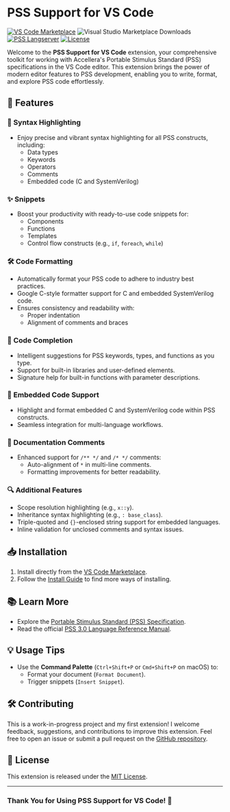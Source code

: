 # PSS Support for VS Code

[![VS Code Marketplace](https://vsmarketplacebadges.dev/version/darshan.dsp-vsc-pss.svg
)](https://marketplace.visualstudio.com/items?itemName=Darshan.dsp-vsc-pss)
![Visual Studio Marketplace Downloads](https://img.shields.io/visual-studio-marketplace/d/Darshan.dsp-vsc-pss?label=VS%20Code%20Marketplace%20Downloads)
[![PSS Langserver](https://img.shields.io/badge/Based_On-PSS_Langserver-0F7C8D)](https://github.com/thisisthedarshan/pss-langserver)
[![License](https://img.shields.io/github/license/thisisthedarshan/vscode-pss)](LICENSE)

Welcome to the **PSS Support for VS Code** extension, your comprehensive toolkit for working with Accellera's Portable Stimulus Standard (PSS) specifications in the VS Code editor. This extension brings the power of modern editor features to PSS development, enabling you to write, format, and explore PSS code effortlessly.

## 🚀 Features

### 🌟 Syntax Highlighting

- Enjoy precise and vibrant syntax highlighting for all PSS constructs, including:
  - Data types
  - Keywords
  - Operators
  - Comments
  - Embedded code (C and SystemVerilog)

### ✨ Snippets

- Boost your productivity with ready-to-use code snippets for:
  - Components
  - Functions
  - Templates
  - Control flow constructs (e.g., `if`, `foreach`, `while`)

### 🛠️ Code Formatting

- Automatically format your PSS code to adhere to industry best practices.
- Google C-style formatter support for C and embedded SystemVerilog code.
- Ensures consistency and readability with:
  - Proper indentation
  - Alignment of comments and braces

### 🧠 Code Completion

- Intelligent suggestions for PSS keywords, types, and functions as you type.
- Support for built-in libraries and user-defined elements.
- Signature help for built-in functions with parameter descriptions.

### 🔗 Embedded Code Support

- Highlight and format embedded C and SystemVerilog code within PSS constructs.
- Seamless integration for multi-language workflows.

### 📖 Documentation Comments

- Enhanced support for `/** */` and `/* */` comments:
  - Auto-alignment of `*` in multi-line comments.
  - Formatting improvements for better readability.

### 🔍 Additional Features

- Scope resolution highlighting (e.g., `x::y`).
- Inheritance syntax highlighting (e.g., `: base_class`).
- Triple-quoted and `{}`-enclosed string support for embedded languages.
- Inline validation for unclosed comments and syntax issues.

## 📥 Installation

1. Install directly from the [VS Code Marketplace](https://marketplace.visualstudio.com/items?itemName=Darshan.dsp-vsc-pss).
2. Follow the [Install Guide](INSTALL.md) to find more ways of installing.

## 📚 Learn More

- Explore the [Portable Stimulus Standard (PSS) Specification](https://www.accellera.org/activities/working-groups/portable-stimulus).
- Read the official [PSS 3.0 Language Reference Manual](https://www.accellera.org/images/downloads/standards/pss/Portable_Test_Stimulus_Standard_v3.0.pdf).

## 💡 Usage Tips

- Use the **Command Palette** (`Ctrl+Shift+P` or `Cmd+Shift+P` on macOS) to:
  - Format your document (`Format Document`).
  - Trigger snippets (`Insert Snippet`).

## 🛠️ Contributing

This is a work-in-progress project and my first extension! I welcome feedback, suggestions, and contributions to improve this extension. Feel free to open an issue or submit a pull request on the [GitHub repository](https://github.com/thisisthedarshan/vscode-pss/issues/new).

## 📜 License

This extension is released under the [MIT License](LICENSE).

---

### Thank You for Using PSS Support for VS Code! 🎉
